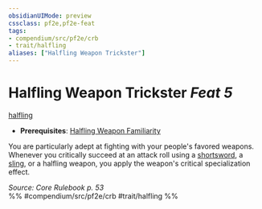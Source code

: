 ```yaml
---
obsidianUIMode: preview
cssclass: pf2e,pf2e-feat
tags:
- compendium/src/pf2e/crb
- trait/halfling
aliases: ["Halfling Weapon Trickster"]
---
```

# Halfling Weapon Trickster  *Feat 5*  
[halfling](halfling.md "Halfling Ancestry & Heritage Trait")  

- **Prerequisites**: [Halfling Weapon Familiarity](halfling-weapon-familiarity.md)

You are particularly adept at fighting with your people's favored weapons. Whenever you critically succeed at an attack roll using a [shortsword](shortsword.md), a [sling](sling.md), or a halfling weapon, you apply the weapon's critical specialization effect.

*Source: Core Rulebook p. 53*  
%% #compendium/src/pf2e/crb #trait/halfling %%